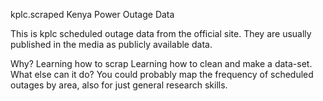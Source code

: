 kplc.scraped
Kenya Power Outage Data

This is kplc scheduled outage data from the official site. They are usually published in the media as publicly available data.

Why?
Learning how to scrap
Learning how to clean and make a data-set.
What else can it do?
You could probably map the frequency of scheduled outages by area, also for just general research skills.
